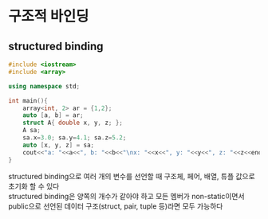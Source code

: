 # 구조적 바인딩

## structured binding
```c++
#include <iostream>
#include <array>

using namespace std;

int main(){
    array<int, 2> ar = {1,2};
    auto [a, b] = ar;
    struct A{ double x, y, z; };
    A sa;
    sa.x=3.0; sa.y=4.1; sa.z=5.2;
    auto [x, y, z] = sa;
    cout<<"a: "<<a<<", b: "<<b<<"\nx: "<<x<<", y: "<<y<<", z: "<<z<<endl;
}
```
structured binding으로 여러 개의 변수를 선언할 때 구조체, 페어, 배열, 튜플 값으로 초기화 할 수 있다   
structured binding은 양쪽의 개수가 같아야 하고 모든 멤버가 non-static이면서 public으로 선언된 데이터 구조(struct, pair, tuple 등)라면 모두 가능하다   
